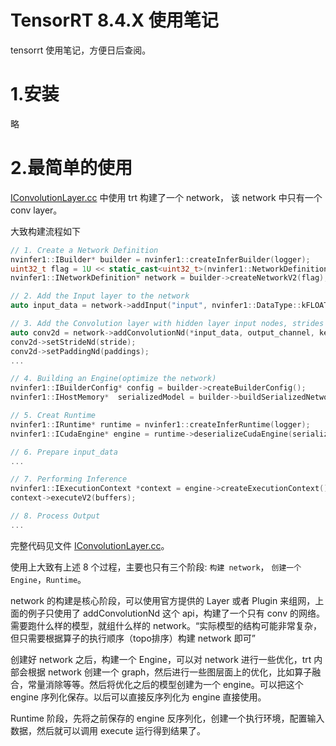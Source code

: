 # TensorRT 8.4.X 使用笔记
tensorrt 使用笔记，方便日后查阅。

# 1.安装
略

# 2.最简单的使用
[IConvolutionLayer.cc](./IConvolutionLayer.cc) 中使用 trt 构建了一个 network， 该 network 中只有一个 conv layer。

大致构建流程如下

```cpp
// 1. Create a Network Definition
nvinfer1::IBuilder* builder = nvinfer1::createInferBuilder(logger);
uint32_t flag = 1U << static_cast<uint32_t>(nvinfer1::NetworkDefinitionCreationFlag::kEXPLICIT_BATCH);
nvinfer1::INetworkDefinition* network = builder->createNetworkV2(flag);

// 2. Add the Input layer to the network
auto input_data = network->addInput("input", nvinfer1::DataType::kFLOAT, input_shape);

// 3. Add the Convolution layer with hidden layer input nodes, strides and weights for filter and bias.
auto conv2d = network->addConvolutionNd(*input_data, output_channel, kernel_size, filter_w, bias_w);
conv2d->setStrideNd(stride);
conv2d->setPaddingNd(paddings);
...

// 4. Building an Engine(optimize the network)
nvinfer1::IBuilderConfig* config = builder->createBuilderConfig();
nvinfer1::IHostMemory*  serializedModel = builder->buildSerializedNetwork(*network, *config);

// 5. Creat Runtime
nvinfer1::IRuntime* runtime = nvinfer1::createInferRuntime(logger);
nvinfer1::ICudaEngine* engine = runtime->deserializeCudaEngine(serializedModel->data(), serializedModel->size());

// 6. Prepare input_data
...

// 7. Performing Inference
nvinfer1::IExecutionContext *context = engine->createExecutionContext();
context->executeV2(buffers);

// 8. Process Output
...
```
完整代码见文件 [IConvolutionLayer.cc](./IConvolutionLayer.cc)。

使用上大致有上述 8 个过程，主要也只有三个阶段: `构建 network`， `创建一个 Engine`，`Runtime`。

network 的构建是核心阶段，可以使用官方提供的 Layer 或者 Plugin 来组网，上面的例子只使用了 addConvolutionNd 这个 api，构建了一个只有 conv 的网络。需要跑什么样的模型，就组什么样的 network。“实际模型的结构可能非常复杂，但只需要根据算子的执行顺序（topo排序）构建 network 即可”

创建好 network 之后，构建一个 Engine，可以对 network 进行一些优化，trt 内部会根据 network 创建一个 graph，然后进行一些图层面上的优化，比如算子融合，常量消除等等。然后将优化之后的模型创建为一个 engine。可以把这个 engine 序列化保存。以后可以直接反序列化为 engine 直接使用。

Runtime 阶段，先将之前保存的 engine 反序列化，创建一个执行环境，配置输入数据，然后就可以调用 execute 运行得到结果了。

# 
